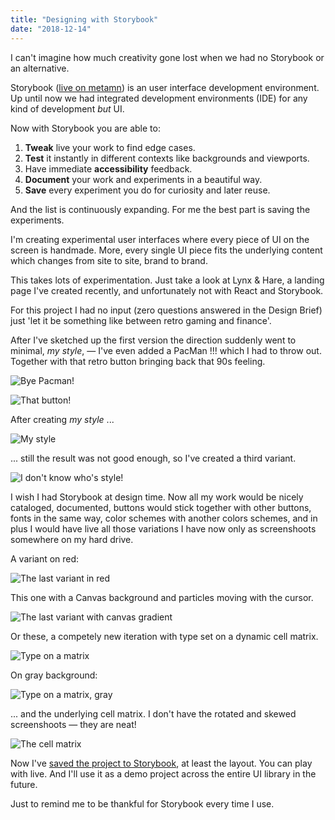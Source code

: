 ```yaml
---
title: "Designing with Storybook"
date: "2018-12-14"
---
```


I can't imagine how much creativity gone lost when we had no Storybook or an alternative.
<!--more-->

Storybook ([live on metamn](http://metamn.io/mr-ui/)) is an user interface development environment. Up until now we had integrated development environments (IDE) for any kind of development *but* UI.

Now with Storybook you are able to:

1. **Tweak** live your work to find edge cases.
2. **Test** it instantly in different contexts like backgrounds and viewports.
3. Have immediate **accessibility** feedback.
4. **Document** your work and experiments in a beautiful way.
5. **Save** every experiment you do for curiosity and later reuse.

And the list is continuously expanding. For me the best part is saving the experiments.

I'm creating experimental user interfaces where every piece of UI on the screen is handmade. More, every single UI piece fits the underlying content which changes from site to site, brand to brand.

This takes lots of experimentation. Just take a look at Lynx & Hare, a landing page I've created recently, and unfortunately not with React and Storybook.  

For this project I had no input (zero questions answered in the Design Brief) just 'let it be something like between retro gaming and finance'.

After I've sketched up the first version the direction suddenly went to minimal, *my style*, &mdash; I've even added a PacMan !!! which I had to throw out. Together with that retro button bringing back that 90s feeling.

![Bye Pacman!](./lynx-pacman.png)

![That button!](./lynx-button.png)

After creating *my style* ...

![My style](./lynx-my-style.png)

... still the result was not good enough, so I've created a third variant.

![I don't know who's style!](./lynx-5b.png)

I wish I had Storybook at design time. Now all my work would be nicely cataloged, documented, buttons would stick together with other buttons, fonts in the same way, color schemes with another colors schemes,
and in plus I would have live all those variations I have now only as screenshoots somewhere on my hard drive.

A variant on red:

![The last variant in red](./lynx-5b-red.png)

This one with a Canvas background and particles moving with the cursor.

![The last variant with canvas gradient](./lynx-5b-gradient.png)

Or these, a competely new iteration with type set on a dynamic cell matrix.

![Type on a matrix](./lynx-4a.png)

On gray background:

![Type on a matrix, gray](./lynx-4a-gray.png)

... and the underlying cell matrix. I don't have the rotated and skewed screenshoots &mdash; they are neat!

![The cell matrix](./lynx-matrix.png)



Now I've [saved the project to Storybook](http://metamn.io/mr-ui/?selectedKind=Playground&selectedStory=Lynx%20%26%20Hare&full=0&addons=1&stories=1&panelRight=0&addonPanel=storybook-addon-background%2Fbackground-panel&background=beige), at least the layout. You can play with live. And I'll use it as a demo project across the entire UI library in the future.

Just to remind me to be thankful for Storybook every time I use.
